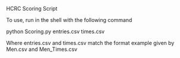 HCRC Scoring Script

To use, run in the shell with the following command

python Scoring.py entries.csv times.csv

Where entries.csv and times.csv match the format example given by Men.csv and Men_Times.csv